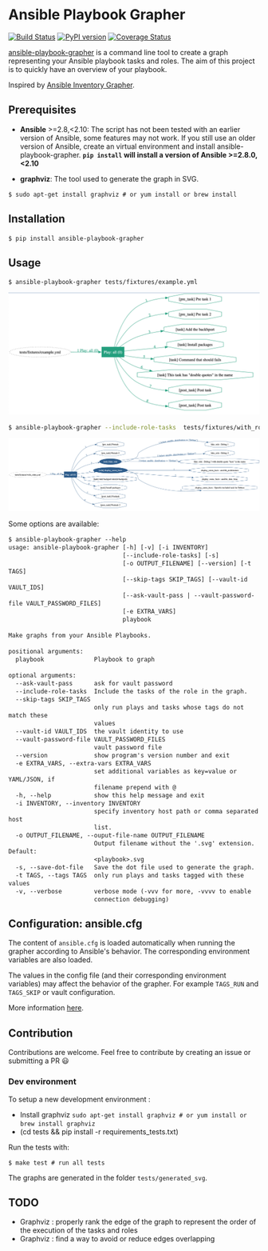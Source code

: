 # Ansible Playbook Grapher

[![Build Status](https://travis-ci.org/haidaraM/ansible-playbook-grapher.svg?branch=master)](https://travis-ci.org/haidaraM/ansible-playbook-grapher)
[![PyPI version](https://badge.fury.io/py/ansible-playbook-grapher.svg)](https://badge.fury.io/py/ansible-playbook-grapher)
[![Coverage Status](https://coveralls.io/repos/github/haidaraM/ansible-playbook-grapher/badge.svg?branch=master)](https://coveralls.io/github/haidaraM/ansible-playbook-grapher?branch=master)

[ansible-playbook-grapher](https://github.com/haidaraM/ansible-playbook-grapher) is a command line tool to create a graph representing your Ansible playbook tasks and roles. The aim of
this project is to quickly have an overview of your playbook.

Inspired by [Ansible Inventory Grapher](https://github.com/willthames/ansible-inventory-grapher).

## Prerequisites
 * **Ansible** >=2.8,<2.10: The script has not been tested with an earlier version of Ansible, some features may not work. 
 If you still use an older version of Ansible, create an virtual environment and install ansible-playbook-grapher. **`pip install` will install a version of Ansible >=2.8.0,<2.10** 

 * **graphviz**: The tool used to generate the graph in SVG. 
 ```shell script
 $ sudo apt-get install graphviz # or yum install or brew install
 ```
 
## Installation
```shell script
$ pip install ansible-playbook-grapher
```

## Usage

```shell
$ ansible-playbook-grapher tests/fixtures/example.yml
```

![Example](https://raw.githubusercontent.com/haidaraM/ansible-playbook-grapher/master/img/example.png)


```bash
$ ansible-playbook-grapher --include-role-tasks  tests/fixtures/with_roles.yml
```

![Example](https://raw.githubusercontent.com/haidaraM/ansible-playbook-grapher/master/img/with_roles.png)

Some options are available:

```
$ ansible-playbook-grapher --help
usage: ansible-playbook-grapher [-h] [-v] [-i INVENTORY]
                                [--include-role-tasks] [-s]
                                [-o OUTPUT_FILENAME] [--version] [-t TAGS]
                                [--skip-tags SKIP_TAGS] [--vault-id VAULT_IDS]
                                [--ask-vault-pass | --vault-password-file VAULT_PASSWORD_FILES]
                                [-e EXTRA_VARS]
                                playbook

Make graphs from your Ansible Playbooks.

positional arguments:
  playbook              Playbook to graph

optional arguments:
  --ask-vault-pass      ask for vault password
  --include-role-tasks  Include the tasks of the role in the graph.
  --skip-tags SKIP_TAGS
                        only run plays and tasks whose tags do not match these
                        values
  --vault-id VAULT_IDS  the vault identity to use
  --vault-password-file VAULT_PASSWORD_FILES
                        vault password file
  --version             show program's version number and exit
  -e EXTRA_VARS, --extra-vars EXTRA_VARS
                        set additional variables as key=value or YAML/JSON, if
                        filename prepend with @
  -h, --help            show this help message and exit
  -i INVENTORY, --inventory INVENTORY
                        specify inventory host path or comma separated host
                        list.
  -o OUTPUT_FILENAME, --ouput-file-name OUTPUT_FILENAME
                        Output filename without the '.svg' extension. Default:
                        <playbook>.svg
  -s, --save-dot-file   Save the dot file used to generate the graph.
  -t TAGS, --tags TAGS  only run plays and tasks tagged with these values
  -v, --verbose         verbose mode (-vvv for more, -vvvv to enable
                        connection debugging)

```

## Configuration: ansible.cfg
The content of `ansible.cfg` is loaded automatically when running the grapher according to Ansible's behavior. The 
corresponding environment variables are also loaded. 
 
The values in the config file (and their corresponding environment variables) may affect the behavior of the grapher. 
For example `TAGS_RUN` and `TAGS_SKIP` or vault configuration.

More information [here](https://docs.ansible.com/ansible/latest/reference_appendices/config.html).

## Contribution
Contributions are welcome. Feel free to contribute by creating an issue or submitting a PR :smiley: 

### Dev environment
To setup a new development environment :
 - Install graphviz `sudo apt-get install graphviz # or yum install or brew install graphviz`
 - (cd tests && pip install -r requirements_tests.txt)

Run the tests with:
```shell script
$ make test # run all tests
```

The graphs are generated in the folder `tests/generated_svg`.

## TODO
 - Graphviz : properly rank the edge of the graph to represent the order of the execution of the tasks and roles
 - Graphviz : find a way to avoid or reduce edges overlapping
